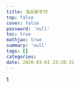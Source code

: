 ```yaml
---
title: 洛谷新手村
top: false
cover: false
password: 'null'
toc: true
mathjax: true
summary: 'null'
tags: []
categories:  
date: 2020-03-01 23:20:31
---
```


1